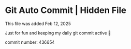 # Git Auto Commit | Hidden File

This file was added Feb 12, 2025

Just for fun and keeping my daily git commit active 🤪

commit number: 436654
